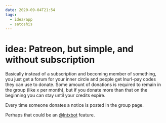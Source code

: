 ```yaml
---
date: 2020-09-04T21:54
tags:
  - idea/app
  - satoshis
---
```


# idea: Patreon, but simple, and without subscription

Basically instead of a subscription and becoming member of something, you just get a forum for your inner circle and people get lnurl-pay codes they can use to donate. Some amount of donations is required to remain in the group (like x per month), but if you donate more than that on the beginning you can stay until your credits expire.

Every time someone donates a notice is posted in the group page.

Perhaps that could be an [@lntxbot](https://t.me/lntxbot) feature.
